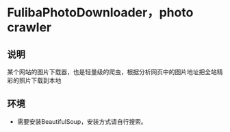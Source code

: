 # FulibaPhotoDownloader，photo crawler

## 说明
某个网站的图片下载器，也是轻量级的爬虫，根据分析网页中的图片地址把全站精彩的照片下载到本地

## 环境
- 需要安装BeautifulSoup，安装方式请自行搜索。


